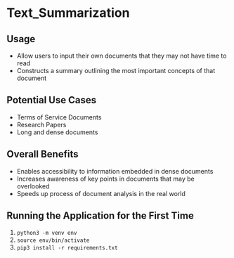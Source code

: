 # Text_Summarization
## Usage
- Allow users to input their own documents that they may not have time to read
- Constructs a summary outlining the most important concepts of that document
## Potential Use Cases
- Terms of Service Documents
- Research Papers
- Long and dense documents
## Overall Benefits
- Enables accessibility to information embedded in dense documents
- Increases awareness of key points in documents that may be overlooked
- Speeds up process of document analysis in the real world
## Running the Application for the First Time
1. `python3 -m venv env`
2. `source env/bin/activate`
3. `pip3 install -r requirements.txt`
